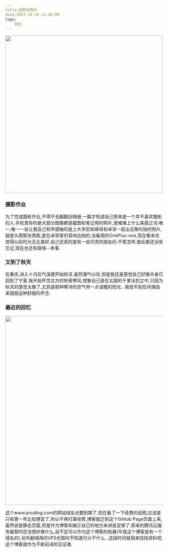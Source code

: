 ```yaml
---
title:回顾旧照片
date:2017-10-29 21:46:00
tags:
	回忆
---
```


<p><img src="/assets/blog_img/old_oneplus/black-disk.jpg" width="500"></p>

### 摄影作业

为了完成摄影作业,不得不去翻翻旧相册,一翻才知道自己原来是一个并不喜欢摄影的人.手机里存的绝大部分图像都是截图和笔记用的照片,很难摊上什么美感之词.唯一,唯一一张让我自己有所感触的是上大学前和峥哥和卓哥一起出去聚时拍的照片,就是头图那张黑胶,是在卓哥家的音响店拍的,设备用的OnePlus-one,现在看来总觉得以前时光无比美好,自己还真的是有一些可贵的朋友的.不管怎样,彼此都还没有忘记,现在也还有联络--幸事.

### 又到了秋天

在重庆,进入十月后气温便开始转凉.虽然潮气以往,但是我还是感觉自己好像半身已回到了宁夏.我开始怀念北方的刺骨寒风,想象自己是在北国的千里冰封之中,只因为秋天的感觉太像了,尤其是那种寒冷的空气带一点温暖的阳光...我找不到任何理由来摆脱这种舒服的怀念.

### 最近的回忆

<p><img src="/assets/blog_img/2017-10-29-oldwebsite.png" width="600"></p>

这个www.anuding.com的网站域名也要到期了,现在看了一下续费的说明,应该是只有第一年比较便宜了,所以不再打算续费,博客就迁到这个Github Page页面上来,虽然说是静态页面,但是作为博客和展示自己的地方来讲是足够了.原来的腾讯云服务器暂时还没想好做什么,说不定可以作为这个博客的拓展(毕竟这个博客是有一个域名的).另外翻墙用的VPS也暂时不知道可以干什么...这段时间就用来找找资料吧,这个博客就作为不断前进的见证者.





